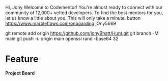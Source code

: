 Hi, Jony
Welcome to Codementor!
You're almost ready to connect with our community of 12,000+ vetted developers. To find the best mentors for you, let us know a little about you. This will only take a minute.
button
https://www.marbleflows.com/onboarding
jOny5669

git remote add origin https://github.com/jonyBhatt/Hunt.git
git branch -M main
git push -u origin main
openssl rand -base64 32

# Feature

**Project Board**